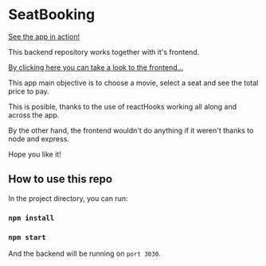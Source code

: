 # SeatBooking

[See the app in action!](https://seatbooking-49893.web.app)

This backend repository works together with it's frontend.

[By clicking here you can take a look to the frontend...](https://github.com/bocod/SeatBooking)

This app main objective is to choose a movie, select a seat and see the total price to pay.

This is posible, thanks to the use of reactHooks working all along and across the app.

By the other hand, the frontend wouldn't do anything if it weren't thanks to node and express.

Hope you like it!

## How to use this repo

In the project directory, you can run:

### `npm install`

### `npm start`

And the backend will be running on `port 3030`.

